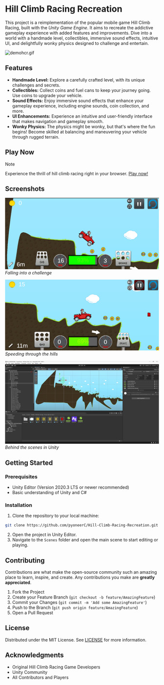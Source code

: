 # Hill Climb Racing Recreation

This project is a reimplementation of the popular mobile game Hill Climb Racing, built with the _Unity Game Engine_. It aims to recreate the addictive gameplay experience with added features and improvements. Dive into a world with a handmade level, collectibles, immersive sound effects, intuitive UI, and delightfully wonky physics designed to challenge and entertain.

![demohcr.gif](img/demohcr.gif)

## Features

- **Handmade Level:** Explore a carefully crafted level, with its unique challenges and secrets.
- **Collectibles:** Collect coins and fuel cans to keep your journey going. Use coins to upgrade your vehicle.
- **Sound Effects:** Enjoy immersive sound effects that enhance your gameplay experience, including engine sounds, coin collection, and more.
- **UI Enhancements:** Experience an intuitive and user-friendly interface that makes navigation and gameplay smooth.
- **Wonky Physics:** The physics might be wonky, but that's where the fun begins! Become skilled at balancing and maneuvering your vehicle through rugged terrain.

## Play Now

> [!NOTE]  
> Experience the thrill of hill climb racing right in your browser. [Play now!](https://pyoneerc1.itch.io/hill-climb-racing-recreation)

## Screenshots

![Falling](img/Screenshot_1.png)
*Falling into a challenge*

![Driving](img/Screenshot_2.png)
*Speeding through the hills*

![Unity](img/Screenshot_3.png)
*Behind the scenes in Unity*

## Getting Started

### Prerequisites

- Unity Editor (Version 2020.3 LTS or newer recommended)
- Basic understanding of Unity and C#

### Installation

1. Clone the repository to your local machine: 
```bash
git clone https://github.com/pyoneerC/Hill-Climb-Racing-Recreation.git
```
2. Open the project in Unity Editor.
3. Navigate to the `Scenes` folder and open the main scene to start editing or playing.

## Contributing

Contributions are what make the open-source community such an amazing place to learn, inspire, and create. Any contributions you make are **greatly appreciated**.

1. Fork the Project
2. Create your Feature Branch (`git checkout -b feature/AmazingFeature`)
3. Commit your Changes (`git commit -m 'Add some AmazingFeature'`)
4. Push to the Branch (`git push origin feature/AmazingFeature`)
5. Open a Pull Request

## License

Distributed under the MIT License. See [LICENSE](https://github.com/pyoneerC/Hill-Climb-Racing/blob/main/LICENSE.md) for more information.

## Acknowledgments

- Original Hill Climb Racing Game Developers
- Unity Community
- All Contributors and Players